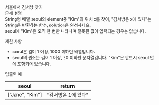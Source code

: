 서울에서 김서방 찾기<br>
문제 설명<br>
String형 배열 seoul의 element중 "Kim"의 위치 x를 찾아, "김서방은 x에 있다"는 String을 반환하는 함수, solution을 완성하세요. <br>seoul에 "Kim"은 오직 한 번만 나타나며 잘못된 값이 입력되는 경우는 없습니다.

제한 사항<br>
- seoul은 길이 1 이상, 1000 이하인 배열입니다.
- seoul의 원소는 길이 1 이상, 20 이하인 문자열입니다.
"Kim"은 반드시 seoul 안에 포함되어 있습니다.<br>

입출력 예<br>

seoul	|return
|----|-----|
["Jane", "Kim"]|	"김서방은 1에 있다"